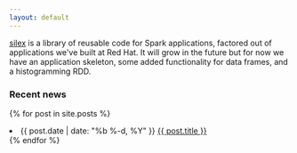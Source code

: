 ```yaml
---
layout: default
---
```


[silex](https://github.com/willb/silex) is a library of reusable code for Spark applications, factored out of applications we've built at Red Hat.  It will grow in the future but for now we have an application skeleton, some added functionality for data frames, and a histogramming RDD.

### Recent news

{% for post in site.posts %}
  <li>
    <span class="post-date">{{ post.date | date: "%b %-d, %Y" }}</span>
    <a class="post-link" href="{{ post.url | prepend: site.baseurl }}">{{ post.title }}</a>
  </li>
{% endfor %}

